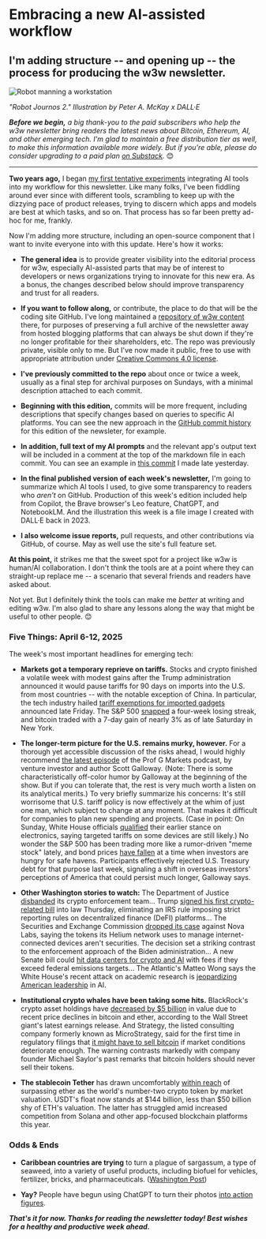 # Embracing a new AI-assisted workflow
## I'm adding structure -- and opening up -- the process for producing the w3w newsletter.
![Robot manning a workstation](https://w3w.news/img/illos/robot-journos-2-cropped.jpg)

*"Robot Journos 2." Illustration by Peter A. McKay x DALL·E*

*<strong>Before we begin,</strong> a big thank-you to the paid subscribers who help the w3w newsletter bring readers the latest news about Bitcoin, Ethereum, AI, and other emerging tech. I'm glad to maintain a free distribution tier as well, to make this information available more widely. But if you're able, please do consider upgrading to a paid plan [on Substack](https://w3wnews.substack.com/subscribe).* 😊

<hr>

**Two years ago,** I began [my first tentative experiments](https://medium.com/the-modern-scientist/robots-and-humans-a-new-era-in-journalism-b07bd6d33eb5) integrating AI tools into my workflow for this newsletter. Like many folks, I've been fiddling around ever since with different tools, scrambling to keep up with the dizzying pace of product releases, trying to discern which apps and models are best at which tasks, and so on. That process has so far been pretty ad-hoc for me, frankly.

Now I'm adding more structure, including an open-source component that I want to invite everyone into with this update. Here's how it works:

- **The general idea** is to provide greater visibility into the editorial process for w3w, especially AI-assisted parts that may be of interest to developers or news organizations trying to innovate for this new era. As a bonus, the changes described below should improve transparency and trust for all readers.

- **If you want to follow along,** or contribute, the place to do that will be the coding site GitHub. I've long maintained a [repository of w3w content](https://github.com/peteramckay/w3wnewsletter) there, for purposes of preserving a full archive of the newsletter away from hosted blogging platforms that can always be shut down if they're no longer profitable for their shareholders, etc. The repo was previously private, visible only to me. But I've now made it public, free to use with appropriate attribution under [Creative Commons 4.0 license](https://creativecommons.org/licenses/by/4.0/).

- **I've previously committed to the repo** about once or twice a week, usually as a final step for archival purposes on Sundays, with a minimal description attached to each commit.

- **Beginning with this edition,** commits will be more frequent, including descriptions that specify changes based on queries to specific AI platforms. You can see the new approach in the [GitHub commit history](https://github.com/peteramckay/w3wnewsletter/commits/master/2025/2025-04-13-wir.md) for this edition of the newsleter, for example.

- **In addition, full text of my AI prompts** and the relevant app's output text will be included in a comment at the top of the markdown file in each commit. You can see an example in [this commit](https://github.com/peteramckay/w3wnewsletter/commit/27aa37d6332cee60580d9eb9d4bda47da84b793a) I made late yesterday.

- **In the final published version of each week's newsletter,** I'm going to summarize which AI tools I used, to give some transparency to readers who *aren't* on GitHub. Production of this week's edition included help from Copilot, the Brave browser's Leo feature, ChatGPT, and NotebookLM. And the illustration this week is a file image I created with DALL·E back in 2023.

- **I also welcome issue reports,** pull requests, and other contributions via GitHub, of course. May as well use the site's full feature set.

**At this point,** it strikes me that the sweet spot for a project like w3w is human/AI collaboration. I don't think the tools are at a point where they can straight-up replace me -- a scenario that several friends and readers have asked about.

Not yet. But I definitely think the tools can make me *better* at writing and editing w3w. I'm also glad to share any lessons along the way that might be useful to other people. 😊

### Five Things: April 6-12, 2025

The week's most important headlines for emerging tech:

- **Markets got a temporary reprieve on tariffs.** Stocks and crypto finished a volatile week with modest gains after the Trump administration announced it would pause tariffs for 90 days on imports into the U.S. from most countries -- with the notable exception of China. In particular, the tech industry hailed [tariff exemptions for imported gadgets](https://www.wsj.com/tech/trump-exempts-smartphones-other-electronics-from-chinese-tariffs-dd8eb31f?st=P2Eafr&reflink=desktopwebshare_permalink) announced late Friday. The S&P 500 [snapped](https://www.marketwatch.com/livecoverage/stock-market-today-dow-s-p-500-and-nasdaq-set-for-weaker-start-fedex-nike-shares-slump/card/u-s-stocks-end-higher-friday-as-s-p-500-snaps-four-straight-weeks-of-losses-MgwIOqiuNIPFtfjFUvFM) a four-week losing streak, and bitcoin traded with a 7-day gain of nearly 3% as of late Saturday in New York.

- **The longer-term picture for the U.S. remains murky, however.** For a thorough yet accessible discussion of the risks ahead, I would highly recommend [the latest episode](https://www.youtube.com/watch?v=cP5h_C1tu_U) of the Prof G Markets podcast, by venture investor and author Scott Galloway.  (Note: There is some characteristically off-color humor by Galloway at the beginning of the show. But if you can tolerate that, the rest is very much worth a listen on its analytical merits.) To very briefly summarize his concerns: It's still worrisome that U.S. tariff policy is now effectively at the whim of just one man, which subject to change at any moment. That makes it difficult for companies to plan new spending and projects. (Case in point: On Sunday, White House officials [qualified](https://www.msn.com/en-ca/money/topstories/us-commerce-secretary-says-exempted-electronic-products-to-come-under-separate-tariffs/ar-AA1CPHQG) their earlier stance on electronics, saying targeted tariffs on some devices are still likely.) No wonder the S&P 500 has been trading more like a rumor-driven "meme stock" lately, and bond prices [have fallen](https://www.msn.com/en-us/money/markets/treasury-bond-yield-set-for-largest-weekly-rise-since-1981-this-isn-t-normal-and-it-worries-wall-street/ar-AA1CL5cn) at a time when investors are hungry for safe havens. Participants effectively rejected U.S. Treasury debt for that purpose last week, signaling a shift in overseas investors' perceptions of America that could persist much longer, Galloway says.

- **Other Washington stories to watch:** The Department of Justice [disbanded](https://www.reuters.com/world/us/us-justice-dept-disbands-cryptocurrency-enforcement-unit-2025-04-08/) its crypto enforcement team... Trump [signed his first crypto-related bill](https://decrypt.co/314409/trump-first-president-sign-crypto-bill) into law Thursday, eliminating an IRS rule imposing strict reporting rules on decentralized finance (DeFI) platforms... The Securities and Exchange Commission [dropped its case](https://decrypt.co/314437/sec-dismisses-helium-case-ending-gary-genslers-final-act) against Nova Labs, saying the tokens its Helium network uses to manage internet-connected devices aren't securities. The decision set a striking contrast to the enforcement approach of the Biden administration... A new Senate bill could [hit data centers for crypto and AI](https://cointelegraph.com/news/us-bill-threatens-crypto-ai-data-centers-fees-report) with fees if they exceed federal emissions targets...  The Atlantic's Matteo Wong says the White House's recent attack on academic research is [jeopardizing American leadership](https://www.theatlantic.com/technology/archive/2025/04/trump-jeopardizing-ai-boom/682404/) in AI.

- **Institutional crypto whales have been taking some hits.** BlackRock's crypto asset holdings have [decreased by $5 billion](https://decrypt.co/314499/blackrock-crypto-asset-holdings-down-5-billion-bitcoin-ethereum-fall) in value due to recent price declines in bitcoin and ether, according to the Wall Street giant's latest earnings release. And Strategy, the listed consulting company formerly known as MicroStrategy, said for the first time in regulatory filings that [it might have to sell bitcoin](https://news.google.com/read/CBMiZkFVX3lxTE0wZmc2RWsySkFyUWh0a3VEbGtmUXBVZTFyNWVScWtPdEFpZWlxU0cyb1c2VUM3RG1lMklxVDBiYUVBRS1VSlpwYVhkZkFSYVFPMEJUUWhtTmVXN1QySklEc3NjOTA2dw?hl=en-US&gl=US&ceid=US%3Aen) if market conditions deteriorate enough. The warning contrasts markedly with company founder Michael Saylor's past remarks that bitcoin holders should never sell their tokens.

- **The stablecoin Tether** has drawn uncomfortably [within reach](https://finance.yahoo.com/news/tether-flip-ethereum-jan3-ceo-141558019.html) of surpassing ether as the world's number-two crypto token by market valuation. USDT's float now stands at $144 billion, less than $50 billion shy of ETH's valuation. The latter has struggled amid increased competition from Solana and other app-focused blockchain platforms this year.   

### Odds & Ends

- **Caribbean countries are trying** to turn a plague of sargassum, a type of seaweed, into a variety of useful products, including biofuel for vehicles, fertilizer, bricks, and pharmaceuticals. ([Washington Post](https://news.google.com/read/CBMinwFBVV95cUxPQm9hRGxHSVJTOU14Yzh2eWdqZEh2b1JkaHYxaDlMd3IyeDR1QVBNcFBjUklyXzRlOWJQbDJYWFBOd2dmWXJUMkdzckdTNVR6dkhiZVFxdU1JN3dtTVpweTdFSW9GTlRkcVZHdHQ3azRzeUR0elYyNGNpQ0ZRNDZKWnJobG9QZEZEcnpHODVyejRYQUJzRkY0TWxHRlEzdTA?hl=en-US&gl=US&ceid=US%3Aen))

- **Yay?** People have begun using ChatGPT to turn their photos [into action figures](https://www.yahoo.com/news/chatgpt-ai-action-figure-trend-what-is-it-and-how-can-i-join-in-200532692.html).

_**That's it for now. Thanks for reading the newsletter today! Best wishes for a healthy and productive week ahead.**_
